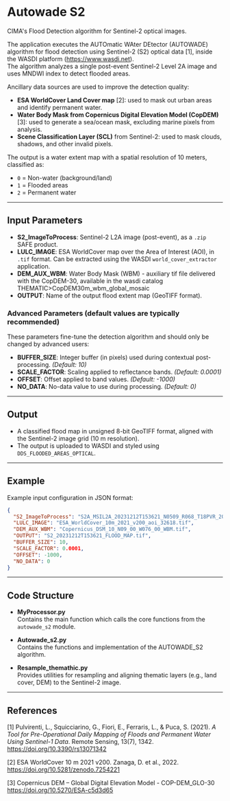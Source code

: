 # Autowade S2  
CIMA's Flood Detection algorithm for Sentinel-2 optical images.

The application executes the AUTOmatic WAter DEtector (AUTOWADE) algorithm for flood detection using Sentinel-2 (S2) optical data [1], inside the WASDI platform (https://www.wasdi.net).  
The algorithm analyzes a single post-event Sentinel-2 Level 2A image and uses MNDWI index to detect flooded areas.

Ancillary data sources are used to improve the detection quality:  
- **ESA WorldCover Land Cover map** [2]: used to mask out urban areas and identify permanent water.  
- **Water Body Mask from Copernicus Digital Elevation Model (CopDEM)** [3]: used to generate a sea/ocean mask, excluding marine pixels from analysis.  
- **Scene Classification Layer (SCL)** from Sentinel-2: used to mask clouds, shadows, and other invalid pixels.

The output is a water extent map with a spatial resolution of 10 meters, classified as:  
- `0` = Non-water (background/land)  
- `1` = Flooded areas  
- `2` = Permanent water

---

## Input Parameters

- **S2_ImageToProcess**: Sentinel-2 L2A image (post-event), as a `.zip` SAFE product.   
- **LULC_IMAGE**: ESA WorldCover map over the Area of Interest (AOI), in `.tif` format. Can be extracted using the WASDI `world_cover_extractor` application.  
- **DEM_AUX_WBM**: Water Body Mask (WBM) - auxiliary tif file delivered with the CopDEM-30, available in the wasdi catalog THEMATIC>CopDEM30m_wbm_global_mosaic    
- **OUTPUT**: Name of the output flood extent map (GeoTIFF format).

### Advanced Parameters (default values are typically recommended)
These parameters fine-tune the detection algorithm and should only be changed by advanced users:
- **BUFFER_SIZE**: Integer buffer (in pixels) used during contextual post-processing. *(Default: 10)*  
- **SCALE_FACTOR**: Scaling applied to reflectance bands. *(Default: 0.0001)*  
- **OFFSET**: Offset applied to band values. *(Default: -1000)*  
- **NO_DATA**: No-data value to use during processing. *(Default: 0)*

---

## Output
- A classified flood map in unsigned 8-bit GeoTIFF format, aligned with the Sentinel-2 image grid (10 m resolution).
- The output is uploaded to WASDI and styled using `DDS_FLOODED_AREAS_OPTICAL`.

---

## Example  
Example input configuration in JSON format:

```json
{
  "S2_ImageToProcess": "S2A_MSIL2A_20231212T153621_N0509_R068_T18PVR_20231212T204250.zip",
  "LULC_IMAGE": "ESA_WorldCover_10m_2021_v200_aoi_32618.tif",
  "DEM_AUX_WBM": "Copernicus_DSM_10_N09_00_W076_00_WBM.tif",
  "OUTPUT": "S2_20231212T153621_FLOOD_MAP.tif",
  "BUFFER_SIZE": 10,
  "SCALE_FACTOR": 0.0001,
  "OFFSET": -1000,
  "NO_DATA": 0
}
```

---

## Code Structure

- **MyProcessor.py**  
  Contains the main function which calls the core functions from the `autowade_s2` module.

- **Autowade_s2.py**  
  Contains the functions and implementation of the AUTOWADE_S2 algorithm.

- **Resample_themathic.py**  
  Provides utilities for resampling and aligning thematic layers (e.g., land cover, DEM) to the Sentinel-2 image.

---

## References
[1] Pulvirenti, L., Squicciarino, G., Fiori, E., Ferraris, L., & Puca, S. (2021). *A Tool for Pre-Operational Daily Mapping of Floods and Permanent Water Using Sentinel-1 Data*. Remote Sensing, 13(7), 1342. 
https://doi.org/10.3390/rs13071342  

[2] ESA WorldCover 10 m 2021 v200. Zanaga, D. et al., 2022. 
https://doi.org/10.5281/zenodo.7254221

[3] Copernicus DEM – Global Digital Elevation Model - COP-DEM_GLO-30  
https://doi.org/10.5270/ESA-c5d3d65  


